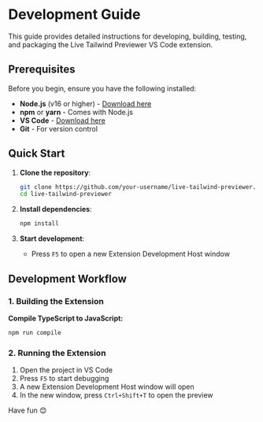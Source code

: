# Development Guide

This guide provides detailed instructions for developing, building, testing, and packaging the Live Tailwind Previewer VS Code extension.

## Prerequisites

Before you begin, ensure you have the following installed:

- **Node.js** (v16 or higher) - [Download here](https://nodejs.org/)
- **npm** or **yarn** - Comes with Node.js
- **VS Code** - [Download here](https://code.visualstudio.com/)
- **Git** - For version control

## Quick Start

1. **Clone the repository**:

   ```bash
   git clone https://github.com/your-username/live-tailwind-previewer.git
   cd live-tailwind-previewer
   ```

2. **Install dependencies**:

   ```bash
   npm install
   ```

3. **Start development**:
   - Press `F5` to open a new Extension Development Host window

## Development Workflow

### 1. Building the Extension

**Compile TypeScript to JavaScript:**

```bash
npm run compile
```

### 2. Running the Extension

1. Open the project in VS Code
2. Press `F5` to start debugging
3. A new Extension Development Host window will open
4. In the new window, press `Ctrl+Shift+T` to open the preview

Have fun 😊
